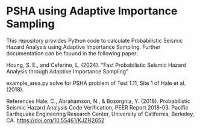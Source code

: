 # PSHA using Adaptive Importance Sampling

This repository provides Python code to calculate Probabilistic Seismic Hazard Analysis using Adaptive Importance Sampling. Further documentation can be fouund in the following paper:

Houng, S. E., and Ceferino, L. (2024). “Fast Probabilistic Seismic Hazard Analysis through Adaptive Importance Sampling”

example_area.py solve for PSHA problem of Test 1.11, Site 1 of Hale et al. (2018).

References
Hale, C., Abrahamson, N., & Bozorgnia, Y. (2018). Probabilistic Seismic Hazard Analysis Code Verification, PEER Report 2018-03. Pacific Earthquake Engineering Research Center, University of California, Berkeley, CA. https://doi.org/10.55461/KJZH2652
